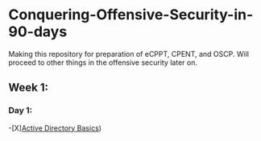 # Conquering-Offensive-Security-in-90-days
Making this repository for preparation of eCPPT, CPENT, and OSCP. Will proceed to other things in the offensive security later on.

## Week 1:
### Day 1:
-[X][Active Directory Basics](https://tryhackme.com/module/hacking-active-directory))
